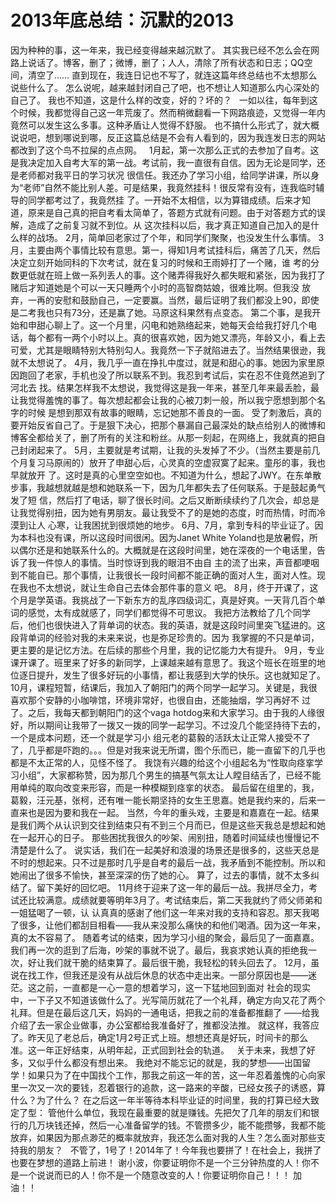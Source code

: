 # 2013年底总结：沉默的2013

因为种种的事，这一年来，我已经变得越来越沉默了。
其实我已经不怎么会在网路上说话了。博客，删了；微博，删了；人人，清除了所有状态和日志；QQ空间，清空了……
直到现在，我连日记也不写了，就连这篇年终总结也不太想那么说些什么了。
怎么说呢，越来越封闭自己了吧，也不想让人知道那么内心深处的自己了。
我也不知道，这是什么样的改变，好的？坏的？
 
一如以往，每年到这个时候，我都觉得自己这一年荒废了。然而稍微翻看一下网路痕迹，又觉得一年内竟然可以发生这么多事。这种矛盾让人觉得不舒服。
也不搞什么形式了，就大概说说吧，想到哪说到哪，反正这篇总结是不会有人看到的，因为我连发日志的网站都改到了这个鸟不拉屎的点点网。
 
1月起，第一次那么正式的去参加了自考。这是我决定加入自考大军的第一战。考试前，我一直很有自信。因为无论是同学，还是老师都对我平日的学习状况 很信任。我还办了学习小组，给同学讲课，所以身为“老师”自然不能比别人差。可是结果，我竟然挂科！很反常有没有，连我临时辅导的同学都考过了，我竟然挂 了。一开始不太相信，以为算错成绩。后来才知道，原来是自己真的把自考看太简单了，答题方式就有问题。由于对答题方式的误解，造成了之前复习就不到位。从 这次挂科以后，我才真正知道自己加入的是什么样的战场。
2月，简单回老家过了个年，和同学们聚聚，也没发生什么事情。
3月，主要由两个事情比较有意思。第一，得知1月考试挂科后，痛苦了几天，然后决定立刻开始同科的下次考试，就在复习的时候和王雨婷打了一个赌，谁 考的分数更低就在班上做一系列丢人的事。这个赌弄得我好久都失眠和紧张，因为我打了赌后才知道她是个可以一天只睡两个小时的高智商姑娘，很难比啊。但我没 放弃，一再的安慰和鼓励自己，一定要赢。当然，最后证明了我们都没上90，即使是二考我也只有73分，还是赢了她。马原这科果然有点变态。
第二个事，是我开始和申甜心聊上了。这一个月里，闪电和她熟络起来，她每天会给我打好几个电话，每个都有一两个小时以上。真的很喜欢她，因为她又漂亮，年龄又小，看上去可爱，尤其是眼睛特别大特别勾人。我竟然一下子就陷进去了。当然结果很逊，我就不太想说了。
4月，我几乎一直在挣扎中度过，就是和甜心的事。她因为家里原因跑回了老家，手机也没了所以联系不到。我忍到考试后，实在忍不住竟然追到了河北去 找。结果怎样我不太想说，我觉得这是我一年来，甚至几年来最丢脸，最让我觉得羞愧的事了。每次想起都会让我的心被刀刺一般，所以我宁愿想到那个名字的时候 是想到那双有故事的眼睛，忘记她那不善良的一面。
受了刺激后，真的要开始反省自己了。于是狠下决心，把那个暴漏自己最深处的缺点给别人的微博和博客全都给关了，删了所有的关注和粉丝。从那一刻起，在网络上，我就真的把自己封闭起来了。
5月，主要就是考试期，让我的头发掉了不少。（当然主要是前几个月复习马原闹的）放开了申甜心后，心灵真的空虚寂寞了起来。童彤的事，我也早就放开 了。这时是真的心里空空如也。不知道为什么，想起了JWY。在东单散步事，我越想就越是想和她联系一下，因为几年都失去了任何联系。于是鼓起勇气发了短 信，然后打了电话，聊了很长时间。之后又断断续续约了几次会，却总是让我觉得别扭，因为她有男朋友。最让我受不了的是她的态度，时而热情，时而冷漠到让人 心寒，让我困扰到很烦她的地步。
6月、7月，拿到专科的毕业证了。因为本科也没有课，所以这段时间很闲。因为Janet White Yoland也是放暑假，所以偶尔还是和她联系什么的。大概就是在这段时间里，她在深夜的一个电话里，告诉了我一件惊人的事情。当时惊讶到我的眼泪不由自 主的流了出来，声音都哽咽到不能自已。那个事情，让我很长一段时间都不能正确的面对人生，面对人性。现在我也不太想说，就让生命自己去体会那件事的意义 吧。
8月，终于开课了，这个月是学英语。我挑战了一下新东方的乱序四级词汇，真是好爽。一天背几百个单词的感觉，太有成就感了，同学们都觉得不可思议。 我把方法教给了几个同学后，他们也很快进入了背单词的状态。我的英语，就是这段时间里突飞猛进的。这段背单词的经验对我的未来来说，也是弥足珍贵的。因为 我掌握的不只是单词，更主要的是记忆方法。在后续的那些个月里，我的记忆能力大有提升。
9月，专业课开课了。班里来了好多的新同学，上课越来越有意思了。我这个班长在班里的地位逐日提升，发生了很多好玩的小事情，都让我感到大学的快乐。这也就知足了。
10月，课程短暂，结课后，我加入了朝阳门的两个同学一起学习。关键是，我很喜欢那个安静的小咖啡馆，环境非常好，也很自由，还能抽烟，学习再好不 过了。之后，我每天都到朝阳门的这个vaga hotdog来和大家学习。由于我的人缘很好，所以期间让我带了一拨又一拨的同学一起学习。不过没几个能坚持待下去的，一个是成本问题，还一个就是学习小 组元老的葛毅的活跃太让正常人接受不了了，几乎都是吓跑的。。。但是对我来说无所谓，图个乐而已，能一直留下的几乎也都是不太正常的人，见怪不怪了。
我饶有兴趣的给这个小组起名为“性取向痉挛学习小组”，大家都称赞，因为那几个男生的搞基气氛太让人瞠目结舌了，已经不能用单纯的取向改变来形容，而是一种模糊到痉挛的状态。
最后留在组里的，我，葛毅，汪元基，张柯，还有唯一能长期坚持的女生王思嘉。她是我约来的，后来一直来也是因为要和我在一起。
当然，今年的重头戏，主要是和嘉嘉在一起。结果是我们两个从认识到交往到结束只有不到三个月而已，但是这些天我总是想起和她在一起开心的日子。
那些困扰我很久的吵架、闹别扭，随着时间延续也慢慢记不清楚是什么了。
说实话，我们在一起美好和浪漫的场景还是很多的，这些天总是不时的想起来。只不过是那时几乎是自考的最后一战，我矛盾到不能控制。所以和她闹出了很多不愉快，甚至深深的伤了她的心。
算了，过去的事情，就不太多纠结了。留下美好的回忆吧。
11月终于迎来了这一年的最后一战。我拼尽全力，考试还比较满意。成绩就要等明年3月了。考试结束后，第二天我就约了师父师弟和一姐猛喝了一顿，认 认真真的感谢了他们这一年来对我的支持和容忍。那天我喝了很多，让他们都刮目相看——我从来没那么痛快的和他们喝酒。因为这一年来，真的太不容易了。
随着考试的结束，因为学习小组的聚会，最后见了一面嘉嘉。我们再一次的逛到了后海，吵架的事就不说了。最后，我哀求她认真的拒绝我一次，好让我们就干脆的结束算了。最后很干脆，我轻松的转头回去了。
12月，虽说在找工作，但我还是没有从战后休息的状态中走出来。一部分原因也是——迷茫。这之前，一直都是一心一意的想着学习，这一下猛地回到面对 社会的现实中，一下子又不知道该做什么了。光写简历就花了一个礼拜，确定方向又花了两个礼拜。但是在最后这几天，妈妈的一通电话，把我之前的准备都推翻了 ——给我介绍了去一家企业做事，办公室都给我准备好了，推都没法推。
就这样，我答应了。昨天见了老总后，确定1月2号正式上班。想想还真是好玩，时间卡的那么准。这一年正好结束，从明年起，正式回到社会的轨道。
 
关于未来，我想了好多，又似乎什么都没有想出来。
我绝对不能忘记的就是，我的梦想——出国留学！如果只为了在中国找个工作，那我之前这一年的苦，这一年忍着羞愧的心向家里一次又一次的要钱，忍着银行的追款，这一路来的辛酸，已经女孩子的诱惑，算什么？为了什么？
在之后这一年半等待本科毕业证的时间里，我的打算已经大致定了型：
管他什么单位，我现在最重要的就是赚钱。先把欠了几年的朋友们和银行的几万块钱还掉，然后一心准备留学的钱。不管攒多少，能不能攒够，我都不能放弃，如果因为那点渺茫的概率就放弃，我还怎么面对我的人生？怎么面对那些支持我的朋友？
 
不管了，1号了！2014年了！今年我也要拼了！在社会上，我拼了也要在梦想的道路上前进！
谢小波，你要证明你不是一个三分钟热度的人！你不是一个说说而已的人！你不是一个随意改变的人！你要证明你自己！！！
加油！！